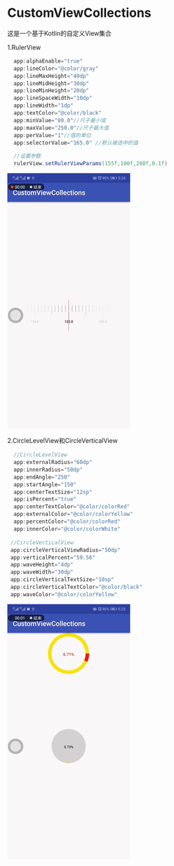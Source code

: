 # CustomViewCollections
这是一个基于Kotlin的自定义View集合

1.RulerView
```java
  app:alphaEnable="true"
  app:lineColor="@color/gray"
  app:lineMaxHeight="40dp"
  app:lineMidHeight="30dp"
  app:lineMinHeight="20dp"
  app:lineSpaceWidth="10dp"
  app:lineWidth="1dp"
  app:textColor="@color/black"
  app:minValue="80.0"//尺子最小值
  app:maxValue="250.0"//尺子最大值
  app:perValue="1"//值的单位
  app:selectorValue="165.0" //默认被选中的值
```
```java
  //设置参数
  rulerView.setRulerViewParams(155f,100f,200f,0.1f)
```

![image](https://github.com/ckwcc/CustomViewCollections/blob/master/app/src/main/res/drawable/rulerview.gif)

2.CircleLevelView和CircleVerticalView
```java
  //CircleLevelView
  app:externalRadius="60dp"
  app:innerRadius="50dp"
  app:endAngle="250"
  app:startAngle="150"
  app:centerTextSize="12sp"
  app:isPercent="true"
  app:centerTextColor="@color/colorRed"
  app:externalColor="@color/colorYellow"
  app:percentColor="@color/colorRed"
  app:innerColor="@color/colorWhite"
```

 ```java
  //CircleVerticalView
  app:circleVerticalViewRadius="50dp"
  app:verticalPercent="59.56"
  app:waveHeight="4dp"
  app:waveWidth="30dp"
  app:circleVerticalTextSize="10sp"
  app:circleVerticalTextColor="@color/black"
  app:waveColor="@color/colorYellow"
 ```
 
![image](https://github.com/ckwcc/CustomViewCollections/blob/master/app/src/main/res/drawable/levelview.gif)
